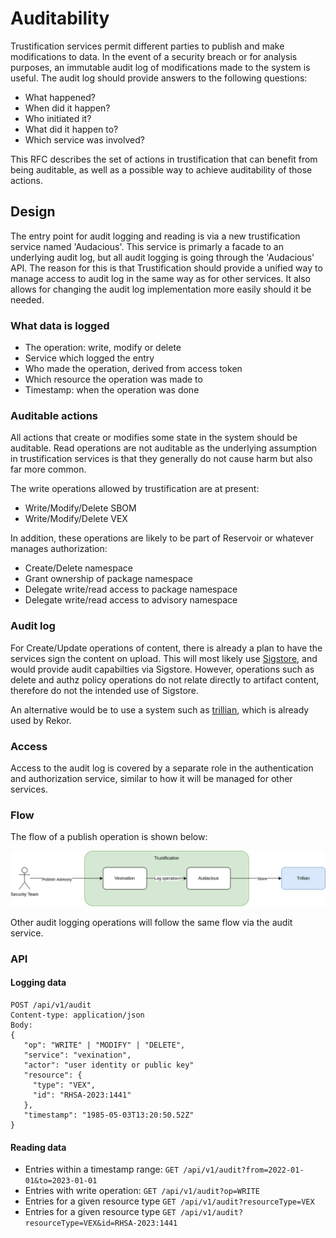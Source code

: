 # Auditability

Trustification services permit different parties to publish and make modifications to data. In the event of a security breach or for analysis purposes, an immutable audit log of modifications made to the system is useful.  The audit log should provide
answers to the following questions:

* What happened?
* When did it happen?
* Who initiated it?
* What did it happen to?
* Which service was involved?

This RFC describes the set of actions in trustification that can benefit from being auditable, as well as a possible way to achieve auditability of those actions.

## Design 

The entry point for audit logging and reading is via a new trustification service named 'Audacious'. This service is primarly a facade to an underlying audit log, but all audit logging is going through the 'Audacious' API. The reason for this
is that Trustification should provide a unified way to manage access to audit log in the same way as for other services. It also allows for changing the audit log implementation more easily should it be needed.

### What data is logged

* The operation: write, modify or delete
* Service which logged the entry
* Who made the operation, derived from access token
* Which resource the operation was made to
* Timestamp: when the operation was done

### Auditable actions

All actions that create or modifies some state in the system should be auditable. Read operations are not auditable as the underlying assumption in trustification services is that they generally do not cause harm but also far more common.

The write operations allowed by trustification are at present:

* Write/Modify/Delete SBOM
* Write/Modify/Delete VEX

In addition, these operations are likely to be part of Reservoir or whatever manages authorization:

* Create/Delete namespace
* Grant ownership of package namespace
* Delegate write/read access to package namespace
* Delegate write/read access to advisory namespace

### Audit log

For Create/Update operations of content, there is already a plan to have the services sign the content on upload. This will most likely use [Sigstore](https://sigstore.dev), and would provide audit capabilties via Sigstore. However, operations such as delete and authz policy operations do not relate directly to artifact content, therefore do not the intended use of Sigstore. 

An alternative would be to use a system such as [trillian](https://github.com/google/trillian), which is already used by Rekor.

### Access

Access to the audit log is covered by a separate role in the authentication and authorization service, similar to how it will be managed for other services.

### Flow

The flow of a publish operation is shown below:

![Audit flow](../resources/audit_flow.drawio.png)

Other audit logging operations will follow the same flow via the audit service.

### API

#### Logging data

```
POST /api/v1/audit
Content-type: application/json
Body:
{
   "op": "WRITE" | "MODIFY" | "DELETE",
   "service": "vexination",
   "actor": "user identity or public key"
   "resource": {
     "type": "VEX",
     "id": "RHSA-2023:1441"
   },
   "timestamp": "1985-05-03T13:20:50.52Z"
}
```

#### Reading data

* Entries within a timestamp range: `GET /api/v1/audit?from=2022-01-01&to=2023-01-01`
* Entries with write operation: `GET /api/v1/audit?op=WRITE`
* Entries for a given resource type `GET /api/v1/audit?resourceType=VEX`
* Entries for a given resource type `GET /api/v1/audit?resourceType=VEX&id=RHSA-2023:1441`
